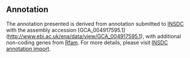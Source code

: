 
Annotation
----------

The annotation presented is derived from annotation submitted to
[INSDC](http://www.insdc.org) with the assembly accession [GCA\_004917595.1]
(http://www.ebi.ac.uk/ena/data/view/GCA_004917595.1),
with additional non-coding genes from
[Rfam](http://rfam.xfam.org/). For more details, please visit [INSDC
annotation import](http://ensemblgenomes.org/info/data/insdc_annotation).
